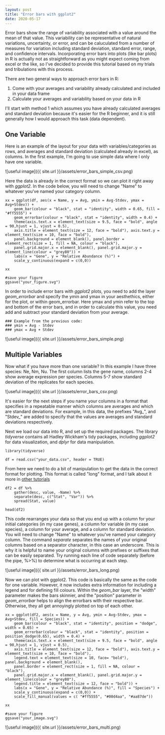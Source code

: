 ```yaml
---
layout: post
title: "Error bars with ggplot2"
date: 2020-05-17
---
```



Error bars show the range of variability associated with a value around the mean of that value. This variability can be representative of natural variations, uncertainty, or error, and can be caluculated from a number of measures for variation including standard deviation, standard error, range, and confidence intervals. Incorporating error bars into plots (like bar plots) in R is actually not as straightforward as you might expect coming from excel or the like, so I've decided to provide this tutorial based on my trials and tribulations with this process. 

There are two general ways to approach error bars in R:
1. Come with your averages and variability already calculated and included in your data frame 
2. Calculate your averages and variability based on your data in R


I'll start with method 1 which assumes you have already calculated averages and standard deviation because it's easier for the R beginner, and it is still generally how I would approach this task (data dependent). 

## One Variable ##
Here is an example of the layout for your data with variables/categories as rows, and averages and standard deviation (calculated already in excel), as columns. In the first example, I'm going to use simple data where I only have one variable. 

![useful image]({{ site.url }}/assets/error_bars_simple_csv.png)


Here the data is already in the correct format so we can plot it right away with *ggplot2*. In the code below, you will need to change "Name" to whatever you've named your category column.

```
xx = ggplot(df, aes(x = Name, y = Avg, ymin = Avg-Stdev, ymax = Avg+Stdev)) + 
	geom_bar(colour = "black", stat = "identity", width = 0.65, fill = "#ff5555") + 
	geom_errorbar(colour = "black", stat = "identity", width = 0.4) + 
	theme(axis.text.x = element_text(size = 9.5, face = "bold", angle = 90,hjust = 1, vjust = 0.5), 
	axis.title = element_text(size = 12, face = "bold"), axis.text.y = element_text(size = 10, face = "bold"), 
	panel.background = element_blank(), panel.border = element_rect(size = 1, fill = NA, colour = "black"), 
	panel.grid.major.x = element_blank(), panel.grid.major.y = element_line(colour = "grey80")) + 
	labs(x = "Gene", y = "Relative Abundance (%)") + 
	scale_y_continuous(expand = c(0,0))
	
xx

#save your figure
ggsave("your_figure.svg")

```

In order to include error bars with *ggplot2* plots, you need to add the layer *geom_errorbar* and specify the ymin and ymax in your aesthethics, either for the plot, or within geom_errorbar. Here ymax and ymin refer to the top and bottom of the error bars, and in order to calculate this value, you need add and subtract your standard deviation from your average. 

```
### Example from the previous code: 
### ymin = Avg - Stdev
### ymax = Avg + Stdev
```

![useful image]({{ site.url }}/assets/error_bars_simple.png)



## Multiple Variables ##
Now what if you have more than one variable? In this example I have three species: Ne, Nm, Nu. The first column lists the gene name, columns 2-4 show average expression per species. Columns 5-7 show standard deviation of the replicates for each species. 

![useful image]({{ site.url }}/assets/error_bars_csv.png)

It's easier for the next steps if you name your columns in a format that specifies in a repeatable manner which columns are averages and which are standard deviations. For example, in this data, the prefixes "Avg_", and "Stdev_" are added to specify that the values are averages and standard deviations respectively. 

Next we load our data into R, and set up the required packages. The library *tidyverse* contains all Hadley Wickham's tidy packages, including *ggplot2* for data visualization, and *dplyr* for data manipulation. 


```
library(tidyverse)

df = read.csv("your_data.csv", header = TRUE)
```

From here we need to do a bit of manipulation to get the data in the correct format for plotting. This format is called "long" format, and I talk about it more in [other tutorials](https://jkzorz.github.io/2019/06/05/stacked-bar-plots.html)

```
df2 = df %>% 
    gather(desc, value, -Name) %>% 
    separate(desc, c("Stat", "Var")) %>% 
    spread(Stat, value)
    
head(df2)
```

This code rearranges your data so that you end up with a column for your initial categories (in my case genes), a column for variable (in my case species), a column for your average, and a column for standard deviation. You will need to change "Name" to whatever you've named your category column. The command *separate* separates the names of your original columns based on a separator character, in this case an underscore. This is why it is helpful to name your original columns with prefixes or suffixes that can be easily separated. Try running each line of code separately (before the pipe, %>%) to determine what is occurring at each step. 


![useful image]({{ site.url }}/assets/error_bars_long.png)


Now we can plot with ggplot2. This code is basically the same as the code for one variable. However, it now includes extra information for including a legend and for defining fill colours. Within the *geom_bar* layer, the "width" parameter makes the bars skinnier, and the "position" parameter in *geom_errorbar* helps to align the errorbars with their respective bar. Otherwise, they all get annoyingly plotted on top of each other. 

```
xx = ggplot(df2, aes(x = Name, y = Avg, ymin = Avg-Stdev, ymax = Avg+Stdev, fill = Species)) + 
	geom_bar(colour = "black", stat = "identity", position = "dodge", width = 0.65) +      	
	geom_errorbar(colour = "black", stat = "identity", position = position_dodge(0.65), width = 0.4) + 
	theme(axis.text.x = element_text(size = 9.5, face = "bold", angle = 90,hjust = 1, vjust = 0.5), 
	axis.title = element_text(size = 12, face = "bold"), axis.text.y = element_text(size = 10, face = "bold"), 
	legend.text = element_text(size = 10, face= "bold"), panel.background = element_blank(), 
	panel.border = element_rect(size = 1, fill = NA, colour = "black"), 
	panel.grid.major.x = element_blank(), panel.grid.major.y = element_line(colour = "grey80"), 
	legend.title = element_text(size = 12, face = "bold")) + 
	labs(x = "Gene", y = "Relative Abundance (%)", fill = "Species") + 
	scale_y_continuous(expand = c(0,0)) + 
	scale_fill_manual(values = c( "#ff5555", "#00d4aa", "#aa87de"))

xx

#save your figure
ggsave("your_image.svg")
```


![useful image]({{ site.url }}/assets/error_bars_multi.png)

